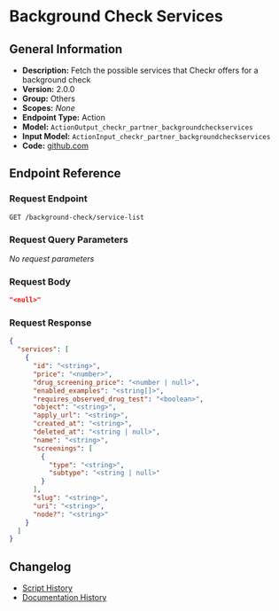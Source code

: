 <!-- BEGIN GENERATED CONTENT -->
# Background Check Services

## General Information

- **Description:** Fetch the possible services that Checkr offers for a background check
- **Version:** 2.0.0
- **Group:** Others
- **Scopes:** _None_
- **Endpoint Type:** Action
- **Model:** `ActionOutput_checkr_partner_backgroundcheckservices`
- **Input Model:** `ActionInput_checkr_partner_backgroundcheckservices`
- **Code:** [github.com](https://github.com/NangoHQ/integration-templates/tree/main/integrations/checkr-partner/actions/background-check-services.ts)


## Endpoint Reference

### Request Endpoint

`GET /background-check/service-list`

### Request Query Parameters

_No request parameters_

### Request Body

```json
"<null>"
```

### Request Response

```json
{
  "services": [
    {
      "id": "<string>",
      "price": "<number>",
      "drug_screening_price": "<number | null>",
      "enabled_examples": "<string[]>",
      "requires_observed_drug_test": "<boolean>",
      "object": "<string>",
      "apply_url": "<string>",
      "created_at": "<string>",
      "deleted_at": "<string | null>",
      "name": "<string>",
      "screenings": [
        {
          "type": "<string>",
          "subtype": "<string | null>"
        }
      ],
      "slug": "<string>",
      "uri": "<string>",
      "node?": "<string>"
    }
  ]
}
```

## Changelog

- [Script History](https://github.com/NangoHQ/integration-templates/commits/main/integrations/checkr-partner/actions/background-check-services.ts)
- [Documentation History](https://github.com/NangoHQ/integration-templates/commits/main/integrations/checkr-partner/actions/background-check-services.md)

<!-- END  GENERATED CONTENT -->

